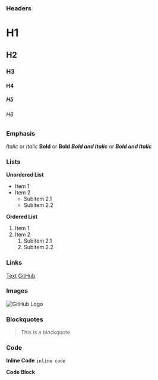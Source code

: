 ### Headers
# H1
## H2
### H3
#### H4
##### H5
###### H6

### Emphasis
*Italic* or _Italic_
**Bold** or __Bold__
***Bold and Italic*** or ___Bold and Italic___

### Lists
**Unordered List**
- Item 1
- Item 2
  - Subitem 2.1
  - Subitem 2.2

**Ordered List**
1. Item 1
2. Item 2
   1. Subitem 2.1
   2. Subitem 2.2

### Links
[Text](URL)
[GitHub](https://github.com)

### Images
![GitHub Logo](https://github.githubassets.com/images/modules/logos_page/GitHub-Mark.png)

### Blockquotes
> This is a blockquote.

### Code
**Inline Code**
`inline code`

**Code Block**
